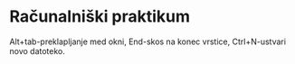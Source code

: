 # Računalniški praktikum
Alt+tab-preklapljanje med okni, End-skos na konec vrstice, Ctrl+N-ustvari novo datoteko.

